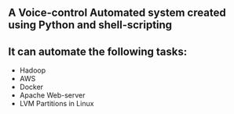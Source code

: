 ## A Voice-control Automated system created using Python and shell-scripting

## It can automate the following tasks:

- Hadoop
- AWS
- Docker
- Apache Web-server
- LVM Partitions in Linux
